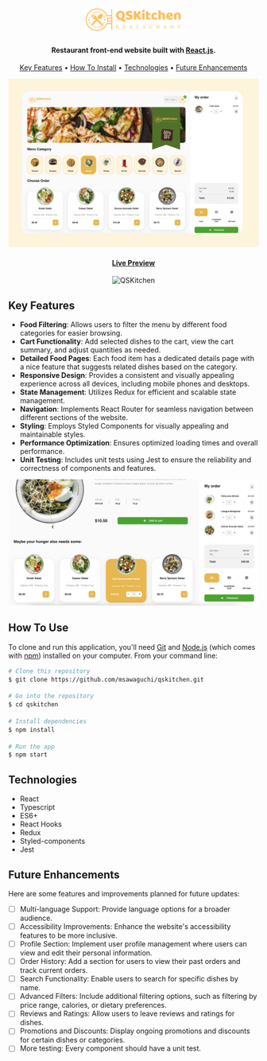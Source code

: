 <h1 align="center">
  <br>
  <a href="https://qskitchen-msawaguchi.netlify.app/"><img src="src/assets/logoqs.png" alt="QSKitchen" width="200"></a>
</h1>

<h4 align="center">Restaurant front-end website built with <a href="https://react.dev/" target="_blank">React.js</a>.</h4>

<p align="center">
  <a href="#key-features">Key Features</a> •
  <a href="#how-to-use">How To Install</a> •
  <a href="#technologies">Technologies</a> •
  <a href="#future-enhancements">Future Enhancements</a>
</p>

<img src="src/assets/qskitchen_home.png" alt="QSKitchen" >

<h4 align="center"><a href="https://qskitchen-msawaguchi.netlify.app/" target="_blank">Live Preview</a></h4>
<p align="center">
  <img src="src/assets/qskitchencart.gif" alt="QSKitchen">
</p>

## Key Features

* **Food Filtering**: Allows users to filter the menu by different food categories for easier browsing.
* **Cart Functionality**: Add selected dishes to the cart, view the cart summary, and adjust quantities as needed.
* **Detailed Food Pages**: Each food item has a dedicated details page with a nice feature that suggests related dishes based on the category.
* **Responsive Design**: Provides a consistent and visually appealing experience across all devices, including mobile phones and desktops.
* **State Management**: Utilizes Redux for efficient and scalable state management.
* **Navigation**: Implements React Router for seamless navigation between different sections of the website.
* **Styling**: Employs Styled Components for visually appealing and maintainable styles.
* **Performance Optimization**: Ensures optimized loading times and overall performance.
* **Unit Testing**: Includes unit tests using Jest to ensure the reliability and correctness of components and features.

<p align="center">
  <img src="src/assets/suggestions.png" alt="QSKitchen">
</p>

## How To Use

To clone and run this application, you'll need [Git](https://git-scm.com) and [Node.js](https://nodejs.org/en/download/) (which comes with [npm](http://npmjs.com)) installed on your computer. From your command line:

```bash
# Clone this repository
$ git clone https://github.com/msawaguchi/qskitchen.git

# Go into the repository
$ cd qskitchen

# Install dependencies
$ npm install

# Run the app
$ npm start
```

## Technologies

- React
- Typescript
- ES6+
- React Hooks
- Redux
- Styled-components
- Jest


## Future Enhancements
Here are some features and improvements planned for future updates:

- [ ] Multi-language Support: Provide language options for a broader audience.
- [ ] Accessibility Improvements: Enhance the website's accessibility features to be more inclusive.
- [ ] Profile Section: Implement user profile management where users can view and edit their personal information.
- [ ] Order History: Add a section for users to view their past orders and track current orders.
- [ ] Search Functionality: Enable users to search for specific dishes by name.
- [ ] Advanced Filters: Include additional filtering options, such as filtering by price range, calories, or dietary preferences.
- [ ] Reviews and Ratings: Allow users to leave reviews and ratings for dishes.
- [ ] Promotions and Discounts: Display ongoing promotions and discounts for certain dishes or categories.
- [ ] More testing: Every component should have a unit test.
